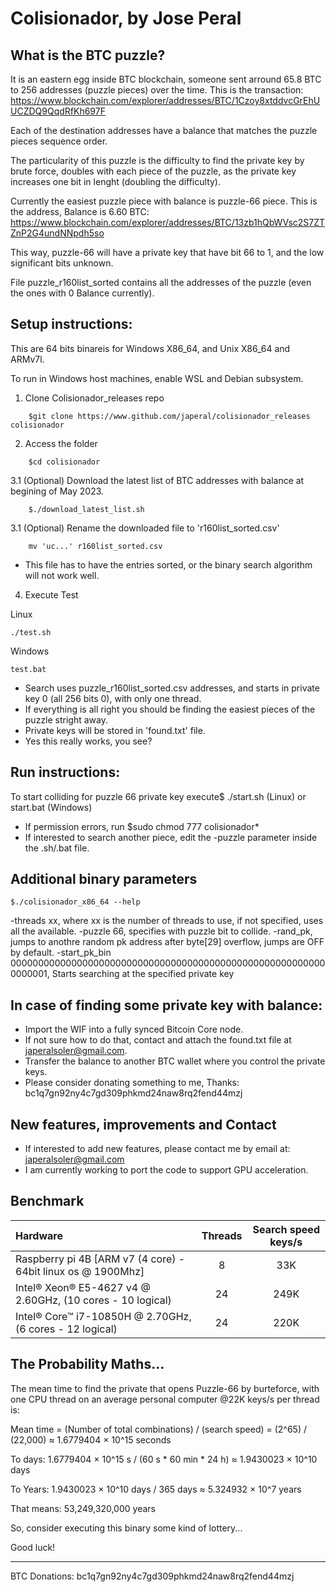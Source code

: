 # Colisionador, by Jose Peral

## What is the BTC puzzle?
It is an eastern egg inside BTC blockchain, someone sent arround 65.8 BTC to 256 addresses (puzzle pieces) over the time.
This is the transaction: https://www.blockchain.com/explorer/addresses/BTC/1Czoy8xtddvcGrEhUUCZDQ9QqdRfKh697F

Each of the destination addresses have a balance that matches the puzzle pieces sequence order.

The particularity of this puzzle is the difficulty to find the private key by brute force, doubles with each piece of the puzzle, as the private key increases one bit in lenght (doubling the difficulty).

Currently the easiest puzzle piece with balance is puzzle-66 piece. This is the address, Balance is 6.60 BTC: 
https://www.blockchain.com/explorer/addresses/BTC/13zb1hQbWVsc2S7ZTZnP2G4undNNpdh5so

This way, puzzle-66 will have a private key that have bit 66 to 1, and the low significant bits unknown.

File puzzle_r160list_sorted contains all the addresses of the puzzle (even the ones with 0 Balance currently).

## Setup instructions:
This are 64 bits binareis for Windows X86_64, and Unix X86_64 and ARMv7l.

To run in Windows host machines, enable WSL and Debian subsystem.

1. Clone Colisionador_releases repo 
```
    $git clone https://www.github.com/japeral/colisionador_releases colisionador
```

2. Access the folder
```
    $cd colisionador
```

3.1 (Optional) Download the latest list of BTC addresses with balance at begining of May 2023.
```
    $./download_latest_list.sh
```

3.1 (Optional) Rename the downloaded file to 'r160list_sorted.csv'
```
    mv 'uc...' r160list_sorted.csv
```
* This file has to have the entries sorted, or the binary search algorithm will not work well.

4. Execute Test

Linux
```
./test.sh
```
Windows
```
test.bat
```

* Search uses puzzle_r160list_sorted.csv addresses, and starts in private key 0 (all 256 bits 0), with only one thread.
* If everything is all right you should be finding the easiest pieces of the puzzle stright away. 
* Private keys will be stored in 'found.txt' file.
* Yes this really works, you see?

## Run instructions:
To start colliding for puzzle 66 private key execute$ ./start.sh (Linux) or start.bat (Windows)
* If permission errors, run $sudo chmod 777 colisionador*
* If interested to search another piece, edit the -puzzle parameter inside the .sh/.bat file.

## Additional binary parameters
```
$./colisionador_x86_64 --help
```
-threads xx, where xx is the number of threads to use, if not specified, uses all the available.
-puzzle 66,  specifies with puzzle bit to collide.
-rand_pk,    jumps to anothre random pk address after byte[29] overflow, jumps are OFF by default.
-start_pk_bin 0000000000000000000000000000000000000000000000000000000000000001, Starts searching at the specified private key

## In case of finding some private key with balance:
* Import the WIF into a fully synced Bitcoin Core node. 
* If not sure how to do that, contact and attach the found.txt file at japeralsoler@gmail.com.
* Transfer the balance to another BTC wallet where you control the private keys.
* Please consider donating something to me, Thanks: bc1q7gn92ny4c7gd309phkmd24naw8rq2fend44mzj

## New features, improvements and Contact
* If interested to add new features, please contact me by email at: japeralsoler@gmail.com
* I am currently working to port the code to support GPU acceleration.

## Benchmark
|                           Hardware                            | Threads | Search speed keys/s |
| :-------------------------------------------------------------| :-----: | :-----------------: |
| Raspberry pi 4B [ARM v7 (4 core) - 64bit linux os @ 1900Mhz]  |    8    |         33K         |
| Intel® Xeon® E5-4627 v4 @ 2.60GHz, (10 cores - 10 logical)    |   24    |        249K         |
| Intel® Core™ i7-10850H @ 2.70GHz, (6 cores - 12 logical)      |   24    |        220K         | 

## The Probability Maths...
The mean time to find the private that opens Puzzle-66 by burteforce, with one CPU thread on an average personal computer @22K keys/s per thread is:

Mean time = (Number of total combinations) / (search speed) = (2^65) / (22,000) ≈ 1.6779404 × 10^15 seconds

To days: 1.6779404 × 10^15 s / (60 s * 60 min * 24 h) ≈ 1.9430023 × 10^10 days

To Years: 1.9430023 × 10^10 days / 365 days ≈ 5.324932 × 10^7 years

That means: 53,249,320,000 years

So, consider executing this binary some kind of lottery...

Good luck!

----------------------------------------------------------------
BTC Donations: bc1q7gn92ny4c7gd309phkmd24naw8rq2fend44mzj